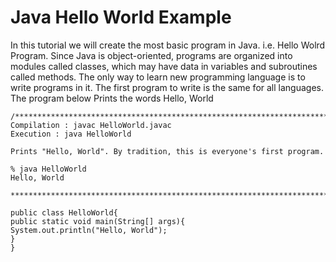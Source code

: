 # Java Hello World Example

In this tutorial we will create the most basic program in Java. i.e. Hello Wolrd Program.
Since Java is object-oriented, programs are organized into modules called classes, which
may have data in variables and subroutines called methods.
The only way to learn new programming language is to write programs in it. The first 
program to write is the same for all languages.
The program below Prints the words
Hello, World

````
/********************************************************************************
Compilation : javac HelloWorld.javac
Execution : java HelloWorld

Prints "Hello, World". By tradition, this is everyone's first program.

% java HelloWorld
Hello, World

********************************************************************************/

public class HelloWorld{
public static void main(String[] args){
System.out.println("Hello, World");
}
}
````
